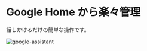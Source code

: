 # Google Home から楽々管理
話しかけるだけの簡単な操作です。

![google-assistant](https://c1.staticflickr.com/5/4451/26459906039_62f9183e1c_h.jpg)
